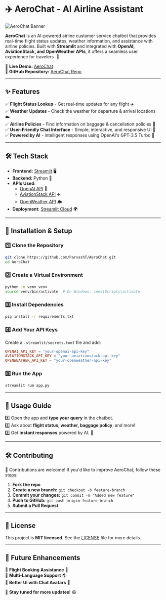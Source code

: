 # ✈️ AeroChat - AI Airline Assistant

![AeroChat Banner](https://encrypted-tbn0.gstatic.com/images?q=tbn:ANd9GcQYDrJRnSkpfR4-K7Vk8wq3aHBupJvjLwjDbg&s)

**AeroChat** is an AI-powered airline customer service chatbot that provides real-time flight status updates, weather information, and assistance with airline policies. Built with **Streamlit** and integrated with **OpenAI, AviationStack, and OpenWeather APIs**, it offers a seamless user experience for travelers. 🚀

🔗 **Live Demo:** [AeroChat](https://aerochat-navs6gmnzvgrhxgfq36aqh.streamlit.app/)  
📌 **GitHub Repository:** [AeroChat Repo](https://github.com/ParvashT/AeroChat)

---

## ✨ Features
✅ **Flight Status Lookup** - Get real-time updates for any flight ✈️  
✅ **Weather Updates** - Check the weather for departure & arrival locations ☁️  
✅ **Airline Policies** - Find information on baggage & cancellation policies 🎫  
✅ **User-Friendly Chat Interface** - Simple, interactive, and responsive UI 💬  
✅ **Powered by AI** - Intelligent responses using OpenAI's GPT-3.5 Turbo 🧠  

---

## 🛠️ Tech Stack
- **Frontend:** [Streamlit](https://streamlit.io/) 🖥️
- **Backend:** Python 🐍
- **APIs Used:**
  - [OpenAI API](https://platform.openai.com/) 🤖
  - [AviationStack API](https://aviationstack.com/) ✈️
  - [OpenWeather API](https://openweathermap.org/) 🌦️
- **Deployment:** [Streamlit Cloud](https://share.streamlit.io/) 🌍

---

## 🚀 Installation & Setup
### **1️⃣ Clone the Repository**
```bash
git clone https://github.com/ParvashT/AeroChat.git
cd AeroChat
```

### **2️⃣ Create a Virtual Environment**
```bash
python -m venv venv
source venv/bin/activate  # On Windows: venv\Scripts\activate
```

### **3️⃣ Install Dependencies**
```bash
pip install -r requirements.txt
```

### **4️⃣ Add Your API Keys**
Create a `.streamlit/secrets.toml` file and add:
```toml
OPENAI_API_KEY = "your-openai-api-key"
AVIATIONSTACK_API_KEY = "your-aviationstack-api-key"
OPENWEATHER_API_KEY = "your-openweather-api-key"
```

### **5️⃣ Run the App**
```bash
streamlit run app.py
```

---

## 🛫 Usage Guide
1️⃣ Open the app and **type your query** in the chatbot.  
2️⃣ Ask about **flight status, weather, baggage policy**, and more!  
3️⃣ Get **instant responses** powered by AI. 💬  

---

## 🛠️ Contributing
🚀 Contributions are welcome! If you'd like to improve AeroChat, follow these steps:
1. **Fork the repo**
2. **Create a new branch:** `git checkout -b feature-branch`
3. **Commit your changes:** `git commit -m "Added new feature"`
4. **Push to GitHub:** `git push origin feature-branch`
5. **Submit a Pull Request**

---

## 📜 License
This project is **MIT licensed**. See the [LICENSE](LICENSE) file for more details.

---

## 🎯 Future Enhancements
🔹 **Flight Booking Assistance** 📅  
🔹 **Multi-Language Support** 🌎  
🔹 **Better UI with Chat Avatars** 🎨  

🚀 **Stay tuned for more updates!** 😃

